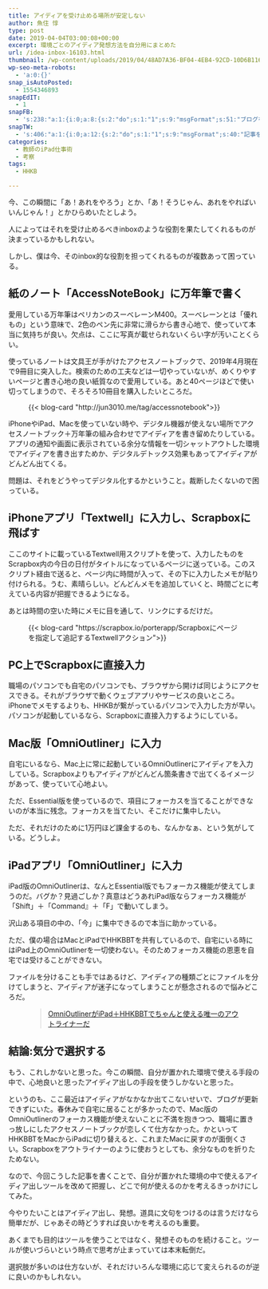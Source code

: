 ```yaml
---
title: アイディアを受け止める場所が安定しない
author: 魚住 惇
type: post
date: 2019-04-04T03:00:08+00:00
excerpt: 環境ごとのアイディア発想方法を自分用にまとめた
url: /idea-inbox-16103.html
thumbnail: /wp-content/uploads/2019/04/48AD7A36-BF04-4EB4-92CD-10D6B11624F6.jpeg
wp-seo-meta-robots:
  - 'a:0:{}'
snap_isAutoPosted:
  - 1554346893
snapEdIT:
  - 1
snapFB:
  - 's:238:"a:1:{i:0;a:8:{s:2:"do";s:1:"1";s:9:"msgFormat";s:51:"ブログを更新しました！%TITLE% %SITENAME%";s:8:"postType";s:1:"A";s:9:"isAutoImg";s:1:"A";s:8:"imgToUse";s:0:"";s:9:"isAutoURL";s:1:"A";s:8:"urlToUse";s:0:"";s:4:"doFB";i:0;}}";'
snapTW:
  - 's:406:"a:1:{i:0;a:12:{s:2:"do";s:1:"1";s:9:"msgFormat";s:40:"記事を書きました: %TITLE%  %URL%";s:8:"attchImg";s:1:"1";s:9:"isAutoImg";s:1:"A";s:8:"imgToUse";s:0:"";s:9:"isAutoURL";s:1:"A";s:8:"urlToUse";s:0:"";s:4:"doTW";i:0;s:8:"isPosted";s:1:"1";s:4:"pgID";s:19:"1113637706611843073";s:7:"postURL";s:56:"https://twitter.com/jun3010me/status/1113637706611843073";s:5:"pDate";s:19:"2019-04-04 03:01:34";}}";'
categories:
  - 教師のiPad仕事術
  - 考察
tags:
  - HHKB

---
```

今、この瞬間に「あ！あれをやろう」とか、「あ！そうじゃん、あれをやればいいんじゃん！」とかひらめいたとしよう。

人によってはそれを受け止めるべきinboxのような役割を果たしてくれるものが決まっているかもしれない。

しかし、僕は今、そのinbox的な役割を担ってくれるものが複数あって困っている。

## 紙のノート「AccessNoteBook」に万年筆で書く

愛用している万年筆はペリカンのスーべレーンM400。スーべレーンとは「優れもの」という意味で、2色のペン先に非常に滑らから書き心地で、使っていて本当に気持ちが良い。欠点は、ここに写真が載せられないくらい字が汚いことくらい。

使っているノートは文具王が手がけたアクセスノートブックで、2019年4月現在で9冊目に突入した。検索のための工夫などは一切やっていないが、めくりやすいページと書き心地の良い紙質なので愛用している。あと40ページほどで使い切ってしまうので、そろそろ10冊目を購入したいところだ。<figure class="wp-block-embed is-type-rich is-provider-wp-oembed-blog-card-handler">

<div class="wp-block-embed__wrapper">
  {{< blog-card "http://jun3010.me/tag/accessnotebook">}}
</div></figure> 

iPhoneやiPad、Macを使っていない時や、デジタル機器が使えない場所でアクセスノートブック＋万年筆の組み合わせでアイディアを書き留めたりしている。アプリの通知や画面に表示されている余分な情報を一切シャットアウトした環境でアイディアを書き出すためか、デジタルデトックス効果もあってアイディアがどんどん出てくる。

問題は、それをどうやってデジタル化するかということ。裁断したくないので困っている。

## iPhoneアプリ「Textwell」に入力し、Scrapboxに飛ばす

ここのサイトに載っているTextwell用スクリプトを使って、入力したものをScrapbox内の今日の日付がタイトルになっているページに送っている。このスクリプト経由で送ると、ページ内に時間が入って、その下に入力したメモが貼り付けられる。うむ、素晴らしい。どんどんメモを追加していくと、時間ごとに考えている内容が把握できるようになる。

あとは時間の空いた時にメモに目を通して、リンクにするだけだ。<figure class="wp-block-embed is-type-rich is-provider-wp-oembed-blog-card-handler">

<div class="wp-block-embed__wrapper">
  {{< blog-card "https://scrapbox.io/porterapp/Scrapboxにページを指定して追記するTextwellアクション">}}
</div></figure> 

## PC上でScrapboxに直接入力

職場のパソコンでも自宅のパソコンでも、ブラウザから開けば同じようにアクセスできる。それがブラウザで動くウェブアプリやサービスの良いところ。iPhoneでメモするよりも、HHKBが繋がっているパソコンで入力した方が早い。パソコンが起動しているなら、Scrapboxに直接入力するようにしている。

## Mac版「OmniOutliner」に入力

自宅にいるなら、Mac上に常に起動しているOmniOutlinerにアイディアを入力している。Scrapboxよりもアイディアがどんどん箇条書きで出てくるイメージがあって、使っていて心地よい。

ただ、Essential版を使っているので、項目にフォーカスを当てることができないのが本当に残念。フォーカスを当てたい、そこだけに集中したい。

ただ、それだけのために1万円ほど課金するのも、なんかなぁ、という気がしている。どうしよ。

## iPadアプリ「OmniOutliner」に入力

iPad版のOmniOutlinerは、なんとEssential版でもフォーカス機能が使えてしまうのだ。バグか？見過ごしか？真意はどうあれiPad版ならフォーカス機能が「Shift」＋「Command』＋「F」で動いてしまう。

沢山ある項目の中の、「今」に集中できるので本当に助かっている。

ただ、僕の場合はMacとiPadでHHKBBTを共有しているので、自宅にいる時にはiPad上のOmniOutlinerを一切使わない。そのためフォーカス機能の恩恵を自宅では受けることができない。

ファイルを分けることも手ではあるけど、アイディアの種類ごとにファイルを分けてしまうと、アイディアが迷子になってしまうことが懸念されるので悩みどころだ。<figure class="wp-block-embed is-type-rich is-provider-wp-oembed-blog-card-handler">

<div class="wp-block-embed__wrapper">
  <blockquote class="wp-embedded-content" data-secret="aJZscacY1V">
    <a href="http://jun3010.me/omnioutliner-ipad-hhkbbt-15688.html">OmniOutlinerがiPad＋HHKBBTでちゃんと使える唯一のアウトライナーだ</a>
  </blockquote>
</div></figure> 

## 結論:気分で選択する

もう、これしかないと思った。今この瞬間、自分が置かれた環境で使える手段の中で、心地良いと思ったアイディア出しの手段を使うしかないと思った。

というのも、ここ最近はアイディアがなかなか出てこないせいで、ブログが更新できずにいた。春休みで自宅に居ることが多かったので、Mac版のOmniOutlinerのフォーカス機能が使えないことに不満を抱きつつ、職場に置きっ放しにしたアクセスノートブックが恋しくて仕方なかった。かといってHHKBBTをMacからiPadに切り替えると、これまたMacに戻すのが面倒くさい。Scrapboxをアウトライナーのように使おうとしても、余分なものを折りたためない。

なので、今回こうした記事を書くことで、自分が置かれた環境の中で使えるアイディア出しツールを改めて把握し、どこで何が使えるのかを考えるきっかけにしてみた。

今やりたいことはアイディア出し、発想。道具に文句をつけるのは言うだけなら簡単だが、じゃあその時どうすれば良いかを考えるのも重要。

あくまでも目的はツールを使うことではなく、発想そのものを続けること。ツールが使いづらいという時点で思考が止まっていては本末転倒だ。

選択肢が多いのは仕方ないが、それだけいろんな環境に応じて変えられるのが逆に良いのかもしれない。